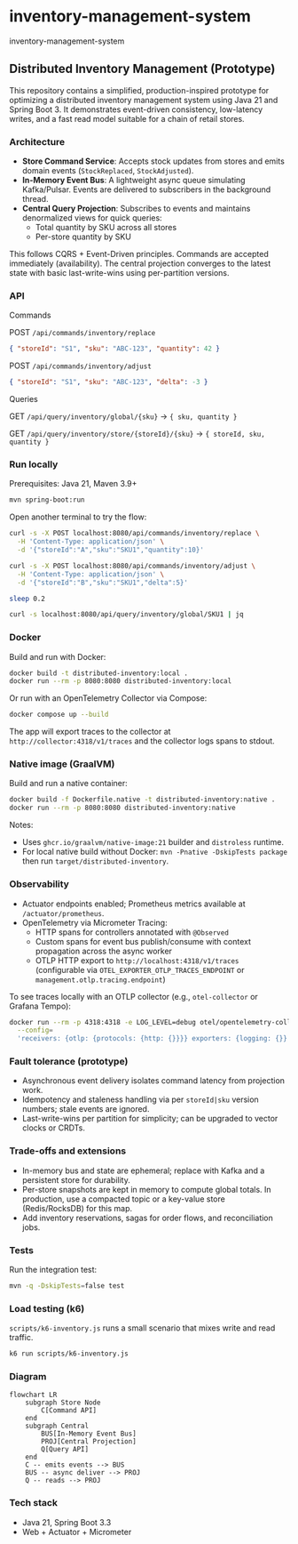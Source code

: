 # inventory-management-system
inventory-management-system
## Distributed Inventory Management (Prototype)

This repository contains a simplified, production-inspired prototype for optimizing a distributed inventory management system using Java 21 and Spring Boot 3. It demonstrates event-driven consistency, low-latency writes, and a fast read model suitable for a chain of retail stores.

### Architecture

- **Store Command Service**: Accepts stock updates from stores and emits domain events (`StockReplaced`, `StockAdjusted`).
- **In-Memory Event Bus**: A lightweight async queue simulating Kafka/Pulsar. Events are delivered to subscribers in the background thread.
- **Central Query Projection**: Subscribes to events and maintains denormalized views for quick queries:
  - Total quantity by SKU across all stores
  - Per-store quantity by SKU

This follows CQRS + Event-Driven principles. Commands are accepted immediately (availability). The central projection converges to the latest state with basic last-write-wins using per-partition versions.

### API

Commands

POST `/api/commands/inventory/replace`
```json
{ "storeId": "S1", "sku": "ABC-123", "quantity": 42 }
```

POST `/api/commands/inventory/adjust`
```json
{ "storeId": "S1", "sku": "ABC-123", "delta": -3 }
```

Queries

GET `/api/query/inventory/global/{sku}` -> `{ sku, quantity }`

GET `/api/query/inventory/store/{storeId}/{sku}` -> `{ storeId, sku, quantity }`

### Run locally

Prerequisites: Java 21, Maven 3.9+

```bash
mvn spring-boot:run
```

Open another terminal to try the flow:

```bash
curl -s -X POST localhost:8080/api/commands/inventory/replace \
  -H 'Content-Type: application/json' \
  -d '{"storeId":"A","sku":"SKU1","quantity":10}'

curl -s -X POST localhost:8080/api/commands/inventory/adjust \
  -H 'Content-Type: application/json' \
  -d '{"storeId":"B","sku":"SKU1","delta":5}'

sleep 0.2

curl -s localhost:8080/api/query/inventory/global/SKU1 | jq
```

### Docker

Build and run with Docker:

```bash
docker build -t distributed-inventory:local .
docker run --rm -p 8080:8080 distributed-inventory:local
```

Or run with an OpenTelemetry Collector via Compose:

```bash
docker compose up --build
```

The app will export traces to the collector at `http://collector:4318/v1/traces` and the collector logs spans to stdout.

### Native image (GraalVM)

Build and run a native container:

```bash
docker build -f Dockerfile.native -t distributed-inventory:native .
docker run --rm -p 8080:8080 distributed-inventory:native
```

Notes:
- Uses `ghcr.io/graalvm/native-image:21` builder and `distroless` runtime.
- For local native build without Docker: `mvn -Pnative -DskipTests package` then run `target/distributed-inventory`.

### Observability

- Actuator endpoints enabled; Prometheus metrics available at `/actuator/prometheus`.
- OpenTelemetry via Micrometer Tracing:
  - HTTP spans for controllers annotated with `@Observed`
  - Custom spans for event bus publish/consume with context propagation across the async worker
  - OTLP HTTP export to `http://localhost:4318/v1/traces` (configurable via `OTEL_EXPORTER_OTLP_TRACES_ENDPOINT` or `management.otlp.tracing.endpoint`)

To see traces locally with an OTLP collector (e.g., `otel-collector` or Grafana Tempo):

```bash
docker run --rm -p 4318:4318 -e LOG_LEVEL=debug otel/opentelemetry-collector:0.106.0 \
  --config=
  'receivers: {otlp: {protocols: {http: {}}}} exporters: {logging: {}} service: {pipelines: {traces: {receivers: [otlp], exporters: [logging]}}}'
```

### Fault tolerance (prototype)

- Asynchronous event delivery isolates command latency from projection work.
- Idempotency and staleness handling via per `storeId|sku` version numbers; stale events are ignored.
- Last-write-wins per partition for simplicity; can be upgraded to vector clocks or CRDTs.

### Trade-offs and extensions

- In-memory bus and state are ephemeral; replace with Kafka and a persistent store for durability.
- Per-store snapshots are kept in memory to compute global totals. In production, use a compacted topic or a key-value store (Redis/RocksDB) for this map.
- Add inventory reservations, sagas for order flows, and reconciliation jobs.

### Tests

Run the integration test:

```bash
mvn -q -DskipTests=false test
```

### Load testing (k6)

`scripts/k6-inventory.js` runs a small scenario that mixes write and read traffic.

```bash
k6 run scripts/k6-inventory.js
```

### Diagram

```mermaid
flowchart LR
    subgraph Store Node
        C[Command API]
    end
    subgraph Central
        BUS[In-Memory Event Bus]
        PROJ[Central Projection]
        Q[Query API]
    end
    C -- emits events --> BUS
    BUS -- async deliver --> PROJ
    Q -- reads --> PROJ
```

### Tech stack

- Java 21, Spring Boot 3.3
- Web + Actuator + Micrometer
